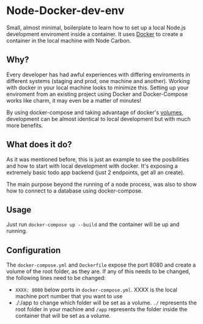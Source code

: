 # Node-Docker-dev-env

Small, almost minimal, boilerplate to learn how to set up a local Node.js development enviroment inside a container. It uses [Docker](https://www.docker.com) to create a container in the local machine with Node Carbon. 

## Why? 

Every developer has had awful experiences with differing enviroments in different systems (staging and prod, one machine and another). Working with docker in your local machine looks to minimize this. Setting up your enviroment from an existing project using Docker and Docker-Compose works like charm, it may even be a matter of minutes!

By using docker-compose and taking advantage of docker's [volumes](https://docs.docker.com/engine/admin/volumes/volumes/), development can be almost identical to local development but with much more benefits.  

## What does it do?

As it was mentioned before, this is just an example to see the posibilities and how to start with local development with docker. It's exposing a extremely basic todo app backend (just 2 endpoints, get all an create).

The main purpose beyond the running of a node process, was also to show how to connect to a database using docker-compose.

## Usage

Just run `docker-compose up --build` and the container will be up and running.

## Configuration

The `docker-compose.yml` and `Dockerfile` expose the port 8080 and create a volume of the root folder, as they are. If any of this needs to be changed, the following lines need to be changed:

* `XXXX: 8080` below ports in `docker-compose.yml`. XXXX is the local machine port number that you want to use
* ./:/app to change which folder will be set as a volume. `./` represents the root folder in your machine and `/app` represents the folder inside the container that will be set as a volume.
